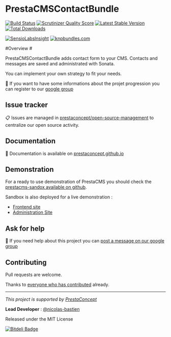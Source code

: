 PrestaCMSContactBundle
======================

[![Build Status](https://secure.travis-ci.org/prestaconcept/PrestaCMSContactBundle.png?branch=master)](http://travis-ci.org/prestaconcept/PrestaCMSContactBundle)
[![Scrutinizer Quality Score](https://scrutinizer-ci.com/g/prestaconcept/PrestaCMSContactBundle/badges/quality-score.png?s=96c69229732e1e8856461bd649df4452d415e803)](https://scrutinizer-ci.com/g/prestaconcept/PrestaCMSContactBundle/)
[![Latest Stable Version](https://poser.pugx.org/presta/cms-contact-bundle/v/stable.png)](https://packagist.org/packages/presta/cms-contact-bundle)
[![Total Downloads](https://poser.pugx.org/presta/cms-contact-bundle/downloads.png)](https://packagist.org/packages/presta/cms-contact-bundle)

[![SensioLabsInsight](https://insight.sensiolabs.com/projects/e35671f4-a083-4780-b435-c85b9ce3c56c/big.png)](https://insight.sensiolabs.com/projects/e35671f4-a083-4780-b435-c85b9ce3c56c)
[![knpbundles.com](http://knpbundles.com/prestaconcept/PrestaCMSContactBundle/badge)](http://knpbundles.com/prestaconcept/PrestaCMSContactBundle)

#Overview #

PrestaCMSContactBundle adds contact form to your CMS. 
Contacts and messages are saved and administrated with Sonata. 

You can implement your own strategy to fit your needs.

:speech_balloon: If you want to have some informations about the projet progression you can register to our [google group][3]

## Issue tracker ##

:clipboard: Issues are managed in [prestaconcept/open-source-management](https://github.com/prestaconcept/open-source-management) to centralize our open source activity.

## Documentation ##

:book: Documentation is available on [prestaconcept.github.io][4]

## Demonstration ##

For a ready to use demonstration of PrestaCMS you should check the [prestacms-sandox available on github][2].

Sandbox is also deployed for a live demonstration :

-   [Frontend site][5]
-   [Administration Site][6]


## Ask for help ##

:speech_balloon: If you need help about this project you can [post a message on our google group][3]

## Contributing

Pull requests are welcome.


Thanks to
[everyone who has contributed](https://github.com/prestaconcept/PrestaCMSContactBundle/graphs/contributors) already.

---

*This project is supported by [PrestaConcept](http://www.prestaconcept.net)*

**Lead Developer** : [@nicolas-bastien](https://github.com/nicolas-bastien)

Released under the MIT License

[3]: https://groups.google.com/forum/?hl=fr&fromgroups#!forum/prestacms-devs


[![Bitdeli Badge](https://d2weczhvl823v0.cloudfront.net/prestaconcept/prestacmscontactbundle/trend.png)](https://bitdeli.com/free "Bitdeli Badge")


[2]: https://github.com/prestaconcept/prestacms-sandbox
[3]: https://groups.google.com/forum/?hl=fr&fromgroups#!forum/prestacms-devs
[4]: http://prestaconcept.github.io/presta-cms-contact/
[5]: http://sandbox.prestacms.com/
[6]: http://sandbox.prestacms.com/admin
